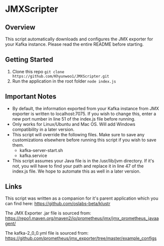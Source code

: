 # JMXScripter

## Overview
This script automatically downloads and configures the JMX exporter for your Kafka instance. Please read the entire README before starting. 

## Getting Started
1. Clone this repo
````git clone https://github.com/Khyunwoo1/JMXScripter.git````
2. Run the application in the root folder
````node index.js````

## Important Notes
- By default, the information exported from your Kafka instance from JMX exporter is written to localhost:7075. If you wish to change this, enter a new port number in line 51 of the index.js file before running. 
- Only works for Linux/Ubuntu and Mac OS. Will add Windows compatibility in a later version.
- This script will override the following files. Make sure to save any customizations elsewhere before running this script if you wish to save them.
  - kafka-server-start.sh
  - kafka.service
- This script assumes your Java file is in the /usr/lib/jvm directory. If it's not, you will have to find your path and replace it in line 47 of the index.js file. We hope to automate this as well in a later version. 

## Links
This script was written as a companion for it's parent application which you can find here: https://github.com/oslabs-beta/klustr

The JMX Exporter .jar file is sourced from: https://repo1.maven.org/maven2/io/prometheus/jmx/jmx_prometheus_javaagent/

The kafka-2_0_0.yml file is sourced from: https://github.com/prometheus/jmx_exporter/tree/master/example_configs

